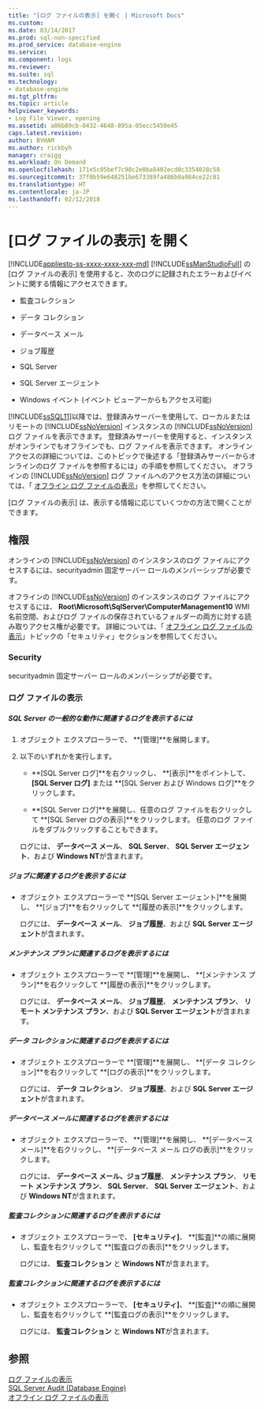```yaml
---
title: "[ログ ファイルの表示] を開く | Microsoft Docs"
ms.custom: 
ms.date: 03/14/2017
ms.prod: sql-non-specified
ms.prod_service: database-engine
ms.service: 
ms.component: logs
ms.reviewer: 
ms.suite: sql
ms.technology:
- database-engine
ms.tgt_pltfrm: 
ms.topic: article
helpviewer_keywords:
- Log File Viewer, opening
ms.assetid: a86b89cb-0432-4648-895a-05ecc5450e45
caps.latest.revision: 
author: BYHAM
ms.author: rickbyh
manager: craigg
ms.workload: On Demand
ms.openlocfilehash: 171e5c05bef7c98c2e0ba8402ecd0c3354028c58
ms.sourcegitcommit: 37f0b59e648251be673389fa486b0a984ce22c81
ms.translationtype: HT
ms.contentlocale: ja-JP
ms.lasthandoff: 02/12/2018
---
```

# <a name="open-log-file-viewer"></a>[ログ ファイルの表示] を開く
[!INCLUDE[appliesto-ss-xxxx-xxxx-xxx-md](../../includes/appliesto-ss-xxxx-xxxx-xxx-md.md)]
[!INCLUDE[ssManStudioFull](../../includes/ssmanstudiofull-md.md)] の [ログ ファイルの表示] を使用すると、次のログに記録されたエラーおよびイベントに関する情報にアクセスできます。  
  
-   監査コレクション  
  
-   データ コレクション  
  
-   データベース メール  
  
-   ジョブ履歴  
  
-   SQL Server  
  
-   SQL Server エージェント  
  
-   Windows イベント (イベント ビューアーからもアクセス可能)  
  
 [!INCLUDE[ssSQL11](../../includes/sssql11-md.md)]以降では、登録済みサーバーを使用して、ローカルまたはリモートの [!INCLUDE[ssNoVersion](../../includes/ssnoversion-md.md)] インスタンスの [!INCLUDE[ssNoVersion](../../includes/ssnoversion-md.md)]ログ ファイルを表示できます。 登録済みサーバーを使用すると、インスタンスがオンラインでもオフラインでも、ログ ファイルを表示できます。 オンライン アクセスの詳細については、このトピックで後述する「登録済みサーバーからオンラインのログ ファイルを参照するには」の手順を参照してください。 オフラインの [!INCLUDE[ssNoVersion](../../includes/ssnoversion-md.md)] ログ ファイルへのアクセス方法の詳細については、「 [オフライン ログ ファイルの表示](../../relational-databases/logs/view-offline-log-files.md)」を参照してください。  
  
 [ログ ファイルの表示] は、表示する情報に応じていくつかの方法で開くことができます。  
  
##  <a name="BeforeYouBegin"></a> 権限  
 オンラインの [!INCLUDE[ssNoVersion](../../includes/ssnoversion-md.md)] のインスタンスのログ ファイルにアクセスするには、securityadmin 固定サーバー ロールのメンバーシップが必要です。  
  
 オフラインの [!INCLUDE[ssNoVersion](../../includes/ssnoversion-md.md)] のインスタンスのログ ファイルにアクセスするには、 **Root\Microsoft\SqlServer\ComputerManagement10** WMI 名前空間、およびログ ファイルの保存されているフォルダーの両方に対する読み取りアクセス権が必要です。 詳細については、「 [オフライン ログ ファイルの表示](../../relational-databases/logs/view-offline-log-files.md)」トピックの「セキュリティ」セクションを参照してください。  
  
### <a name="security"></a>Security  
 securityadmin 固定サーバー ロールのメンバーシップが必要です。  
  
### <a name="view-log-files"></a>ログ ファイルの表示  
  
##### <a name="to-view-logs-that-are-related-to-general-sql-server-activity"></a>SQL Server の一般的な動作に関連するログを表示するには  
  
1.  オブジェクト エクスプローラーで、 **[管理]**を展開します。  
  
2.  以下のいずれかを実行します。  
  
    -   **[SQL Server ログ]**を右クリックし、 **[表示]**をポイントして、 **[SQL Server ログ]** または **[SQL Server および Windows ログ]**をクリックします。  
  
    -   **[SQL Server ログ]**を展開し、任意のログ ファイルを右クリックして **[SQL Server ログの表示]**をクリックします。 任意のログ ファイルをダブルクリックすることもできます。  
  
     ログには、 **データベース メール**、 **SQL Server**、 **SQL Server エージェント**、および **Windows NT**が含まれます。  
  
##### <a name="to-view-logs-that-are-related-to-jobs"></a>ジョブに関連するログを表示するには  
  
-   オブジェクト エクスプローラーで **[SQL Server エージェント]**を展開し、 **[ジョブ]**を右クリックして **[履歴の表示]**をクリックします。  
  
     ログには、 **データベース メール**、 **ジョブ履歴**、および **SQL Server エージェント**が含まれます。  
  
##### <a name="to-view-logs-that-are-related-to-maintenance-plans"></a>メンテナンス プランに関連するログを表示するには  
  
-   オブジェクト エクスプローラーで **[管理]**を展開し、 **[メンテナンス プラン]**を右クリックして **[履歴の表示]**をクリックします。  
  
     ログには、 **データベース メール**、 **ジョブ履歴**、 **メンテナンス プラン**、 **リモート メンテナンス プラン**、および **SQL Server エージェント**が含まれます。  
  
##### <a name="to-view-logs-that-are-related-to-data-collection"></a>データ コレクションに関連するログを表示するには  
  
-   オブジェクト エクスプローラーで **[管理]**を展開し、 **[データ コレクション]**を右クリックして **[ログの表示]**をクリックします。  
  
     ログには、 **データ コレクション**、 **ジョブ履歴**、および **SQL Server エージェント**が含まれます。  
  
##### <a name="to-view-logs-that-are-related-to-database-mail"></a>データベース メールに関連するログを表示するには  
  
-   オブジェクト エクスプローラーで、 **[管理]**を展開し、 **[データベース メール]**を右クリックし、 **[データベース メール ログの表示]**をクリックします。  
  
     ログには、 **データベース メール、ジョブ履歴**、 **メンテナンス プラン**、 **リモート メンテナンス プラン**、 **SQL Server**、 **SQL Server エージェント**、および **Windows NT**が含まれます。  
  
##### <a name="to-view-logs-that-are-related-to-audits-collections"></a>監査コレクションに関連するログを表示するには  
  
-   オブジェクト エクスプローラーで、 **[セキュリティ]**、 **[監査]**の順に展開し、監査を右クリックして **[監査ログの表示]**をクリックします。  
  
     ログには、 **監査コレクション** と **Windows NT**が含まれます。  
  
##### <a name="to-view-logs-that-are-related-to-audits-collections"></a>監査コレクションに関連するログを表示するには  
  
-   オブジェクト エクスプローラーで、 **[セキュリティ]**、 **[監査]**の順に展開し、監査を右クリックして **[監査ログの表示]**をクリックします。  
  
     ログには、 **監査コレクション** と **Windows NT**が含まれます。  
  
## <a name="see-also"></a>参照  
 [ログ ファイルの表示](../../relational-databases/logs/log-file-viewer.md)   
 [SQL Server Audit &#40;Database Engine&#41;](../../relational-databases/security/auditing/sql-server-audit-database-engine.md)   
 [オフライン ログ ファイルの表示](../../relational-databases/logs/view-offline-log-files.md)  
  
  
